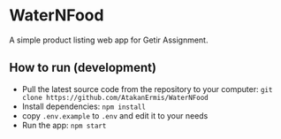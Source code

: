 # WaterNFood

A simple product listing web app for Getir Assignment.

## How to run (development)

- Pull the latest source code from the repository to your computer: `git clone https://github.com/AtakanErmis/WaterNFood`
- Install dependencies: `npm install`
- copy `.env.example` to `.env` and edit it to your needs
- Run the app: `npm start`
